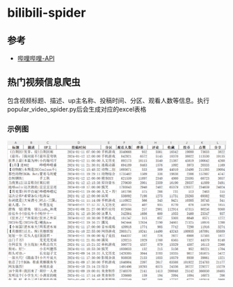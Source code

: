 # bilibili-spider

## 参考

- [哔哩哔哩-API](https://github.com/SocialSisterYi/bilibili-API-collect?tab=readme-ov-file)

## 热门视频信息爬虫
包含视频标题、描述、up主名称、投稿时间、分区、观看人数等信息。执行popular_video_spider.py后会生成对应的excel表格
### 示例图
![这是图片](/resources/img/b站热门视频.png "热门视频信息")
